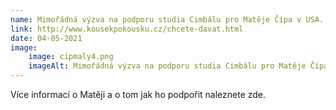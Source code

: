 ```yaml
---
name: Mimořádná výzva na podporu studia Cimbálu pro Matěje Čípa v USA.
link: http://www.kousekpokousku.cz/chcete-davat.html
date: 04-05-2021
image:
    image: cipmaly4.png
    imageAlt: Mimořádná výzva na podporu studia Cimbálu pro Matěje Čípa v USA.
---
```

Více informací o Matěji a o tom jak ho podpořit naleznete zde.
